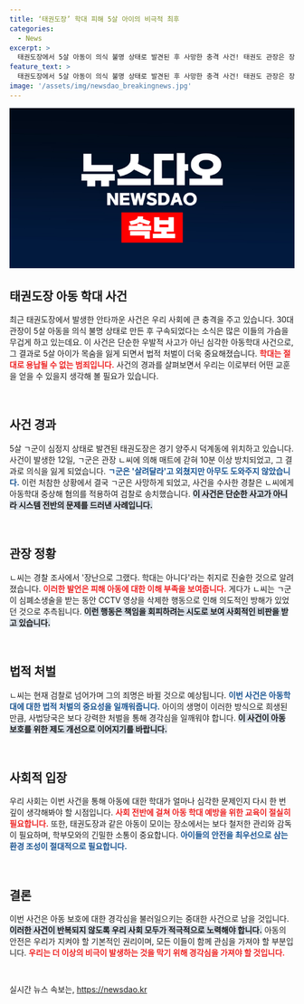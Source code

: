 ```yaml
---
title: ‘태권도장’ 학대 피해 5살 아이의 비극적 최후
categories:
  - News
excerpt: >
  태권도장에서 5살 아동이 의식 불명 상태로 발견된 후 사망한 충격 사건! 태권도 관장은 장난이었다며 학대를 부인했지만, CCTV 삭제로 의혹이 증폭되고 있습니다. 과연 법의 심판이 어떻게 이어질까요? 클릭하세요!
feature_text: >
  태권도장에서 5살 아동이 의식 불명 상태로 발견된 후 사망한 충격 사건! 태권도 관장은 장난이었다며 학대를 부인했지만, CCTV 삭제로 의혹이 증폭되고 있습니다. 과연 법의 심판이 어떻게 이어질까요? 클릭하세요!
image: '/assets/img/newsdao_breakingnews.jpg'
---
```


<p><img src="/assets/img/newsdao_breakingnews.jpg" alt="bookingtag 속보" /></p>

<h2 data-ke-size="size26">태권도장 아동 학대 사건</h2>

<p data-ke-size="size16">최근 태권도장에서 발생한 안타까운 사건은 우리 사회에 큰 충격을 주고 있습니다. 30대 관장이 5살 아동을 의식 불명 상태로 만든 후 구속되었다는 소식은 많은 이들의 가슴을 무겁게 하고 있는데요. 이 사건은 단순한 우발적 사고가 아닌 심각한 아동학대 사건으로, 그 결과로 5살 아이가 목숨을 잃게 되면서 법적 처벌이 더욱 중요해졌습니다. <b><span style="color: #ee2323;">학대는 절대로 용납될 수 없는 범죄입니다.</span></b>  사건의 경과를 살펴보면서 우리는 이로부터 어떤 교훈을 얻을 수 있을지 생각해 볼 필요가 있습니다.</p>

<p data-ke-size="size16">&nbsp;</p>

<h2 data-ke-size="size26">사건 경과</h2>

<p data-ke-size="size16">5살 ㄱ군이 심정지 상태로 발견된 태권도장은 경기 양주시 덕계동에 위치하고 있습니다. 사건이 발생한 12일, ㄱ군은 관장 ㄴ씨에 의해 매트에 갇혀 10분 이상 방치되었고, 그 결과로 의식을 잃게 되었습니다. <b><span style="color: #1a5490;">ㄱ군은 '살려달라'고 외쳤지만 아무도 도와주지 않았습니다.</span></b> 이런 처참한 상황에서 결국 ㄱ군은 사망하게 되었고, 사건을 수사한 경찰은 ㄴ씨에게 아동학대 중상해 혐의를 적용하여 검찰로 송치했습니다. <b><span style="background-color: #21538527;">이 사건은 단순한 사고가 아니라 시스템 전반의 문제를 드러낸 사례입니다.</span></b></p>

<p data-ke-size="size16">&nbsp;</p>

<h2 data-ke-size="size26">관장 정황</h2>

<p data-ke-size="size16">ㄴ씨는 경찰 조사에서 '장난으로 그랬다. 학대는 아니다'라는 취지로 진술한 것으로 알려졌습니다. <b><span style="color: #ee2323;">이러한 발언은 피해 아동에 대한 이해 부족을 보여줍니다.</span></b> 게다가 ㄴ씨는 ㄱ군이 심폐소생술을 받는 동안 CCTV 영상을 삭제한 행동으로 인해 의도적인 방해가 있었던 것으로 추측됩니다. <b><span style="background-color: #21538527;">이런 행동은 책임을 회피하려는 시도로 보여 사회적인 비판을 받고 있습니다.</span></b></p>

<p data-ke-size="size16">&nbsp;</p>

<h2 data-ke-size="size26">법적 처벌</h2>

<p data-ke-size="size16">ㄴ씨는 현재 검찰로 넘어가며 그의 죄명은 바뀔 것으로 예상됩니다. <b><span style="color: #1a5490;">이번 사건은 아동학대에 대한 법적 처벌의 중요성을 일깨워줍니다.</span></b> 아이의 생명이 이러한 방식으로 희생된 만큼, 사법당국은 보다 강력한 처벌을 통해 경각심을 일깨워야 합니다. <b><span style="background-color: #21538527;">이 사건이 아동 보호를 위한 제도 개선으로 이어지기를 바랍니다.</span></b></p>

<p data-ke-size="size16">&nbsp;</p>

<h2 data-ke-size="size26">사회적 입장</h2>

<p data-ke-size="size16">우리 사회는 이번 사건을 통해 아동에 대한 학대가 얼마나 심각한 문제인지 다시 한 번 깊이 생각해봐야 할 시점입니다. <b><span style="color: #ee2323;">사회 전반에 걸쳐 아동 학대 예방을 위한 교육이 절실히 필요합니다.</span></b> 또한, 태권도장과 같은 아동이 모이는 장소에서는 보다 철저한 관리와 감독이 필요하며, 학부모와의 긴밀한 소통이 중요합니다. <b><span style="color: #1a5490;">아이들의 안전을 최우선으로 삼는 환경 조성이 절대적으로 필요합니다.</span></b></p>

<p data-ke-size="size16">&nbsp;</p>

<h2 data-ke-size="size26">결론</h2>

<p data-ke-size="size16">이번 사건은 아동 보호에 대한 경각심을 불러일으키는 중대한 사건으로 남을 것입니다. <b><span style="background-color: #21538527;">이러한 사건이 반복되지 않도록 우리 사회 모두가 적극적으로 노력해야 합니다.</span></b> 아동의 안전은 우리가 지켜야 할 기본적인 권리이며, 모든 이들이 함께 관심을 가져야 할 부분입니다. <b><span style="color: #ee2323;">우리는 더 이상의 비극이 발생하는 것을 막기 위해 경각심을 가져야 할 것입니다.</span></b></p>

<p data-ke-size="size16">&nbsp;</p>
실시간 뉴스 속보는, <a href="https://newsdao.kr" rel="dofollow">https://newsdao.kr</a>


